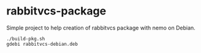# rabbitvcs-package

Simple project to help creation of rabbitvcs package with nemo on Debian.


```
./build-pkg.sh
gdebi rabbitvcs-debian.deb
```

